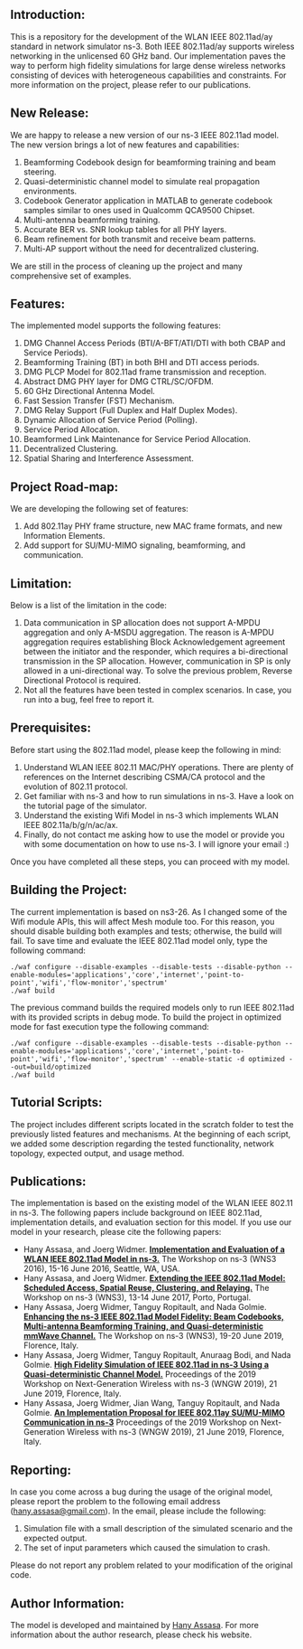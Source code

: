 ## Introduction:
This is a repository for the development of the WLAN IEEE 802.11ad/ay standard in network simulator ns-3. Both IEEE 802.11ad/ay supports wireless networking in the unlicensed 60 GHz band. Our implementation paves the way to perform high fidelity simulations for large dense wireless networks consisting of devices with heterogeneous capabilities and constraints. For more information on the project, please refer to our publications.

## New Release:
We are happy to release a new version of our ns-3 IEEE 802.11ad model. The new version brings a lot of new features and capabilities:

1. Beamforming Codebook design for beamforming training and beam steering.
1. Quasi-deterministic channel model to simulate real propagation environments.
1. Codebook Generator application in MATLAB to generate codebook samples similar to ones used in Qualcomm QCA9500 Chipset.
1. Multi-antenna beamforming training.
1. Accurate BER vs. SNR lookup tables for all PHY layers.
1. Beam refinement for both transmit and receive beam patterns.
1. Multi-AP support without the need for decentralized clustering.

We are still in the process of cleaning up the project and many comprehensive set of examples.

## Features:
The implemented model supports the following features:
1. DMG Channel Access Periods (BTI/A-BFT/ATI/DTI with both CBAP and Service Periods).
1. Beamforming Training (BT) in both BHI and DTI access periods.
1. DMG PLCP Model for 802.11ad frame transmission and reception.
1. Abstract DMG PHY layer for DMG CTRL/SC/OFDM.
1. 60 GHz Directional Antenna Model.
1. Fast Session Transfer (FST) Mechanism.
1. DMG Relay Support (Full Duplex and Half Duplex Modes).
1. Dynamic Allocation of Service Period (Polling).
1. Service Period Allocation.
1. Beamformed Link Maintenance for Service Period Allocation.
1. Decentralized Clustering.
1. Spatial Sharing and Interference Assessment. 

## Project Road-map:
We are developing the following set of features:
1. Add 802.11ay PHY frame structure, new MAC frame formats, and new Information Elements.
1. Add support for SU/MU-MIMO signaling, beamforming, and communication.

## Limitation:
Below is a list of the limitation in the code:
1. Data communication in SP allocation does not support A-MPDU aggregation and only A-MSDU aggregation. The reason is A-MPDU aggregation requires establishing Block Acknowledgement agreement between the initiator and the responder, which requires a bi-directional transmission in the SP allocation. However, communication in SP is only allowed in a uni-directional way. To solve the previous problem, Reverse Directional Protocol is required.
1. Not all the features have been tested in complex scenarios. In case, you run into a bug, feel free to report it.

## Prerequisites:
Before start using the 802.11ad model, please keep the following in mind:

1. Understand WLAN IEEE 802.11 MAC/PHY operations. There are plenty of references on the Internet describing CSMA/CA protocol and the evolution of 802.11 protocol.
1. Get familiar with ns-3 and how to run simulations in ns-3. Have a look on the tutorial page of the simulator.
1. Understand the existing Wifi Model in ns-3 which implements WLAN IEEE 802.11a/b/g/n/ac/ax.
1. Finally, do not contact me asking how to use the model or provide you with some documentation on how to use ns-3. I will ignore your email :)

Once you have completed all these steps, you can proceed with my model.

## Building the Project:
The current implementation is based on ns3-26. As I changed some of the Wifi module APIs, this will affect Mesh module too. For this reason, you should disable building both examples and tests; otherwise, the build will fail. To save time and evaluate the IEEE 802.11ad model only, type the following command:

    ./waf configure --disable-examples --disable-tests --disable-python --enable-modules='applications','core','internet','point-to-point','wifi','flow-monitor','spectrum'
    ./waf build

The previous command builds the required models only to run IEEE 802.11ad with its provided scripts in debug mode. To build the project in optimized mode for fast execution type the following command:

    ./waf configure --disable-examples --disable-tests --disable-python --enable-modules='applications','core','internet','point-to-point','wifi','flow-monitor','spectrum' --enable-static -d optimized --out=build/optimized
    ./waf build

## Tutorial Scripts:
The project includes different scripts located in the scratch folder to test the previously listed features and mechanisms. At the beginning of each script, we added some description regarding the tested functionality, network topology, expected output, and usage method.

## Publications:
The implementation is based on the existing model of the WLAN IEEE 802.11 in ns-3. The following papers include background on IEEE 802.11ad, implementation details, and evaluation section for this model. If you use our model in your research, please cite the following papers: 

* Hany Assasa, and Joerg Widmer.
**[Implementation and Evaluation of a WLAN IEEE 802.11ad Model in ns-3.](https://dl.acm.org/citation.cfm?id=2915377)**
The Workshop on ns-3 (WNS3 2016), 15-16 June 2016, Seattle, WA, USA.
* Hany Assasa, and Joerg Widmer.
**[Extending the IEEE 802.11ad Model: Scheduled Access, Spatial Reuse, Clustering, and Relaying.](https://dl.acm.org/citation.cfm?id=3067667)**
The Workshop on ns-3 (WNS3), 13-14 June 2017, Porto, Portugal.
* Hany Assasa, Joerg Widmer, Tanguy  Ropitault, and Nada Golmie.
**[Enhancing the ns-3 IEEE 802.11ad Model Fidelity: Beam Codebooks, Multi-antenna Beamforming Training, and Quasi-deterministic mmWave Channel.](https://dl.acm.org/citation.cfm?id=3321354)**
The Workshop on ns-3 (WNS3), 19-20 June 2019, Florence, Italy.
* Hany Assasa, Joerg Widmer, Tanguy Ropitault, Anuraag Bodi, and Nada Golmie.
**[High Fidelity Simulation of IEEE 802.11ad in ns-3 Using a Quasi-deterministic Channel Model.](https://dl.acm.org/citation.cfm?id=3337946)**
Proceedings of the 2019 Workshop on Next-Generation Wireless with ns-3 (WNGW 2019), 21 June 2019, Florence, Italy.
* Hany Assasa, Joerg Widmer, Jian Wang, Tanguy Ropitault, and Nada Golmie.
**[An Implementation Proposal for IEEE 802.11ay SU/MU-MIMO Communication in ns-3](https://dl.acm.org/citation.cfm?id=3337947)**
Proceedings of the 2019 Workshop on Next-Generation Wireless with ns-3 (WNGW 2019), 21 June 2019, Florence, Italy.


## Reporting:
In case you come across a bug during the usage of the original model, please report the problem to the following email address (hany.assasa@gmail.com). In the email, please include the following:

1. Simulation file with a small description of the simulated scenario and the expected output.
1. The set of input parameters which caused the simulation to crash.

Please do not report any problem related to your modification of the original code.

## Author Information:
The model is developed and maintained by [Hany Assasa](http://people.networks.imdea.org/~hany_assasa/). For more information about the author research, please check his website.
